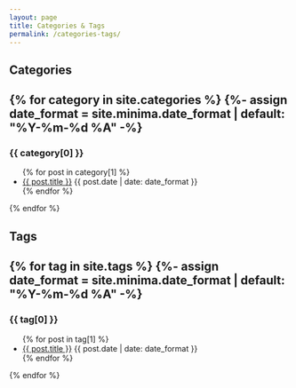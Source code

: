 ```yaml
---
layout: page
title: Categories & Tags
permalink: /categories-tags/
---
```


<h2>Categories<h2>
{% for category in site.categories %}
{%- assign date_format = site.minima.date_format | default: "%Y-%m-%d %A" -%}
  <h3>{{ category[0] }}</h3>
  <ul>
    {% for post in category[1] %}
      <li><a href="{{ post.url }}">{{ post.title }}</a> {{ post.date | date: date_format }}</li>
    {% endfor %}
  </ul>
{% endfor %}

<h2>Tags<h2>
{% for tag in site.tags %}
{%- assign date_format = site.minima.date_format | default: "%Y-%m-%d %A" -%}
  <h3>{{ tag[0] }}</h3>
  <ul>
    {% for post in tag[1] %}
      <li><a href="{{ post.url }}">{{ post.title }}</a> {{ post.date | date: date_format }}</li>
    {% endfor %}
  </ul>
{% endfor %}
